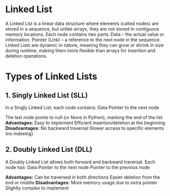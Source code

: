 # Linked List
A Linked List is a linear data structure where elements (called nodes) are stored in a sequence, but unlike arrays, they are not stored in contiguous memory locations. Each node contains two parts:
	Data – the actual value or information.
	Pointer (Link) – a reference to the next node in the sequence.
Linked Lists are dynamic in nature, meaning they can grow or shrink in size during runtime, making them more flexible than arrays for insertion and deletion operations.

# Types of Linked Lists
## 1. Singly Linked List (SLL)
In a Singly Linked List, each node contains:
	Data
	Pointer to the next node

The last node points to null (or None in Python), marking the end of the list.
**Advantages:**
	Easy to implement
	Efficient insertion/deletion at the beginning
**Disadvantages:**
	No backward traversal
	Slower access to specific elements (no indexing)

## 2. Doubly Linked List (DLL)
A Doubly Linked List allows both forward and backward traversal. Each node has:
	Data
	Pointer to the next node
 	Pointer to the previous node

**Advantages:**
	Can be traversed in both directions
	Easier deletion from the end or middle
**Disadvantages:**
	More memory usage due to extra pointer
	Slightly complex to implement
